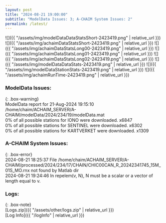 ```yaml
---
layout: post
title: "2024-08-21 19:00:00"
subtitle: "ModelData Issues: 3; A-CHAIM System Issues: 2"
permalink: /latest/
---
```


![]({{ "/assets/img/modelDataDataStatsShort-2423419.png" | relative_url }})
![]({{ "/assets/img/achaimDataStatsShort-2423419.png" | relative_url }})
![]({{ "/assets/img/achaimDataStatsLong00-2423419.png" | relative_url }})
![]({{ "/assets/img/achaimDataStatsLong01-2423419.png" | relative_url }})
![]({{ "/assets/img/achaimDataStatsLong02-2423419.png" | relative_url }})
![]({{ "/assets/img/modelDataDataStats-2423419.png" | relative_url }})
![]({{ "/assets/img/modelDataStationStats-2423419.png" | relative_url }})
![]({{ "/assets/img/achaimRunTime-2423419.png" | relative_url }})


### ModelData Issues:  
  
{: .box-warning}  
 ModelData report for 21-Aug-2024 19:15:10   
 /home/chaim/ACHAIM_SERVER/A-CHAIM/modelData/2024/234/19/modelData.mat   
 0% of all possible stations for IONO were downloaded. x6847   
 0% of all possible stations for SENTINEL were downloaded. x6302   
 0% of all possible stations for KARTVERKET were downloaded. x1309   
  
### A-CHAIM System Issues:  
  
{: .box-error}  
2024-08-21 18:25:37 File /home/chaim/ACHAIM_SERVER/A-CHAIM/processed/2024/234/17/CHAIN/CHIC00CAN_R_20242341745_15M_01S_MO.rnx not found by Matlab dir  
2024-08-21 19:24:46 In repelem(v, N), N must be a scalar or a vector of length equal to v.  

### Logs:  
  
{: .box-note}  
[Logs.zip]({{ "/assets/other/logs.zip" | relative_url }})  
[Log Info]({{ "/logInfo" | relative_url }})  
